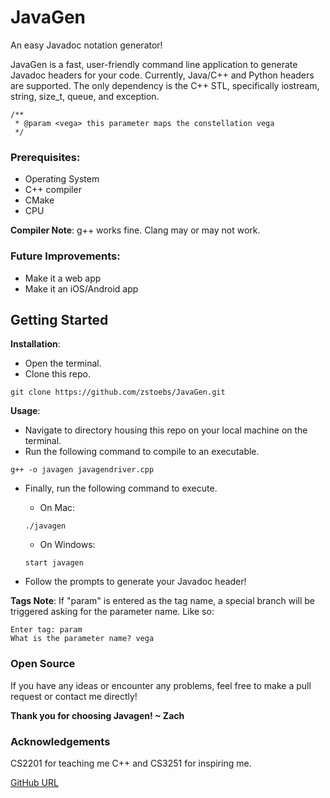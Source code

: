 # JavaGen
An easy Javadoc notation generator!

JavaGen is a fast, user-friendly command line application to generate Javadoc headers for your 
code. Currently, Java/C++ and Python headers are supported. The only dependency is the C++ STL, 
specifically iostream, string, size_t, queue, and exception.

```
/**
 * @param <vega> this parameter maps the constellation vega
 */
```

### Prerequisites:
- Operating System
- C++ compiler
- CMake
- CPU

**Compiler Note**: g++ works fine. Clang may or may not work.

### Future Improvements:
- Make it a web app
- Make it an iOS/Android app

## Getting Started
**Installation**:
- Open the terminal.
- Clone this repo.

```git clone https://github.com/zstoebs/JavaGen.git```

**Usage**:
- Navigate to directory housing this repo on your local machine on the terminal.
- Run the following command to compile to an executable.

```g++ -o javagen javagendriver.cpp```

- Finally, run the following command to execute.

  - On Mac:

  ```./javagen```

  - On Windows:
  
  ```start javagen```

- Follow the prompts to generate your Javadoc header!

**Tags Note**: If "param" is entered as the tag name, a special branch will be triggered asking 
for the parameter name. Like so:

```
Enter tag: param
What is the parameter name? vega
```

### Open Source
If you have any ideas or encounter any problems, feel free to make a pull request or contact 
me directly!

**Thank you for choosing Javagen! ~ Zach**

### Acknowledgements
CS2201 for teaching me C++ and CS3251 for inspiring me.

[GitHub URL](https://github.com/zstoebs/JavaGen.git)
